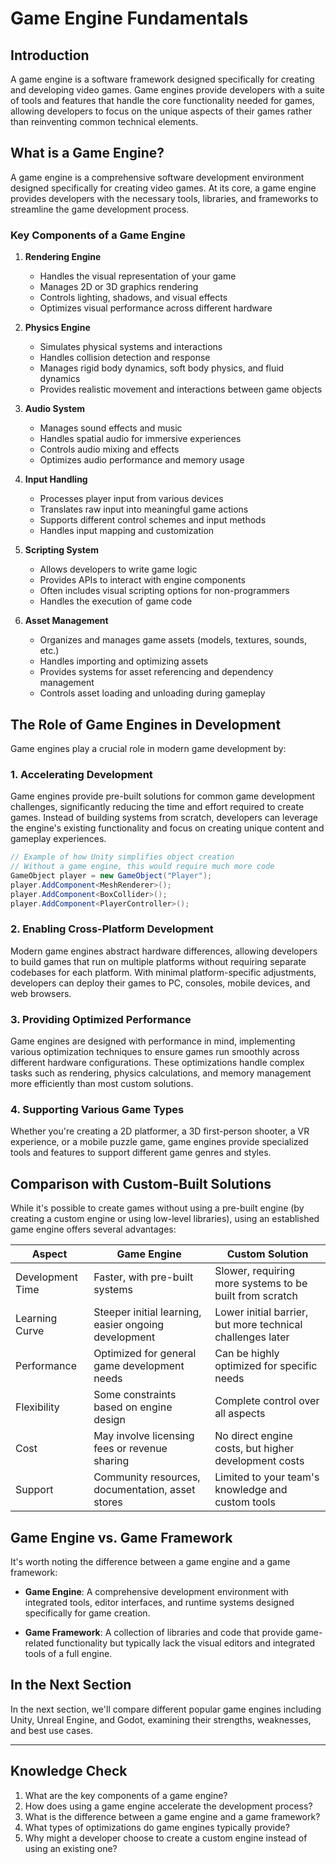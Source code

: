# Game Engine Fundamentals

## Introduction

A game engine is a software framework designed specifically for creating and developing video games. Game engines provide developers with a suite of tools and features that handle the core functionality needed for games, allowing developers to focus on the unique aspects of their games rather than reinventing common technical elements.

## What is a Game Engine?

A game engine is a comprehensive software development environment designed specifically for creating video games. At its core, a game engine provides developers with the necessary tools, libraries, and frameworks to streamline the game development process.

### Key Components of a Game Engine

1. **Rendering Engine**
   - Handles the visual representation of your game
   - Manages 2D or 3D graphics rendering
   - Controls lighting, shadows, and visual effects
   - Optimizes visual performance across different hardware

2. **Physics Engine**
   - Simulates physical systems and interactions
   - Handles collision detection and response
   - Manages rigid body dynamics, soft body physics, and fluid dynamics
   - Provides realistic movement and interactions between game objects

3. **Audio System**
   - Manages sound effects and music
   - Handles spatial audio for immersive experiences
   - Controls audio mixing and effects
   - Optimizes audio performance and memory usage

4. **Input Handling**
   - Processes player input from various devices
   - Translates raw input into meaningful game actions
   - Supports different control schemes and input methods
   - Handles input mapping and customization

5. **Scripting System**
   - Allows developers to write game logic
   - Provides APIs to interact with engine components
   - Often includes visual scripting options for non-programmers
   - Handles the execution of game code

6. **Asset Management**
   - Organizes and manages game assets (models, textures, sounds, etc.)
   - Handles importing and optimizing assets
   - Provides systems for asset referencing and dependency management
   - Controls asset loading and unloading during gameplay

## The Role of Game Engines in Development

Game engines play a crucial role in modern game development by:

### 1. Accelerating Development

Game engines provide pre-built solutions for common game development challenges, significantly reducing the time and effort required to create games. Instead of building systems from scratch, developers can leverage the engine's existing functionality and focus on creating unique content and gameplay experiences.

```csharp
// Example of how Unity simplifies object creation
// Without a game engine, this would require much more code
GameObject player = new GameObject("Player");
player.AddComponent<MeshRenderer>();
player.AddComponent<BoxCollider>();
player.AddComponent<PlayerController>();
```

### 2. Enabling Cross-Platform Development

Modern game engines abstract hardware differences, allowing developers to build games that run on multiple platforms without requiring separate codebases for each platform. With minimal platform-specific adjustments, developers can deploy their games to PC, consoles, mobile devices, and web browsers.

### 3. Providing Optimized Performance

Game engines are designed with performance in mind, implementing various optimization techniques to ensure games run smoothly across different hardware configurations. These optimizations handle complex tasks such as rendering, physics calculations, and memory management more efficiently than most custom solutions.

### 4. Supporting Various Game Types

Whether you're creating a 2D platformer, a 3D first-person shooter, a VR experience, or a mobile puzzle game, game engines provide specialized tools and features to support different game genres and styles.

## Comparison with Custom-Built Solutions

While it's possible to create games without using a pre-built engine (by creating a custom engine or using low-level libraries), using an established game engine offers several advantages:

| Aspect | Game Engine | Custom Solution |
|--------|-------------|----------------|
| Development Time | Faster, with pre-built systems | Slower, requiring more systems to be built from scratch |
| Learning Curve | Steeper initial learning, easier ongoing development | Lower initial barrier, but more technical challenges later |
| Performance | Optimized for general game development needs | Can be highly optimized for specific needs |
| Flexibility | Some constraints based on engine design | Complete control over all aspects |
| Cost | May involve licensing fees or revenue sharing | No direct engine costs, but higher development costs |
| Support | Community resources, documentation, asset stores | Limited to your team's knowledge and custom tools |

## Game Engine vs. Game Framework

It's worth noting the difference between a game engine and a game framework:

- **Game Engine**: A comprehensive development environment with integrated tools, editor interfaces, and runtime systems designed specifically for game creation.

- **Game Framework**: A collection of libraries and code that provide game-related functionality but typically lack the visual editors and integrated tools of a full engine.

## In the Next Section

In the next section, we'll compare different popular game engines including Unity, Unreal Engine, and Godot, examining their strengths, weaknesses, and best use cases.

---

## Knowledge Check

1. What are the key components of a game engine?
2. How does using a game engine accelerate the development process?
3. What is the difference between a game engine and a game framework?
4. What types of optimizations do game engines typically provide?
5. Why might a developer choose to create a custom engine instead of using an existing one?
